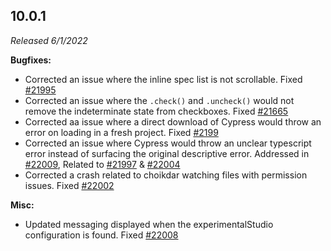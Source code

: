 ## 10.0.1

_Released 6/1/2022_

**Bugfixes:**

- Corrected an issue where the inline spec list is not scrollable. Fixed
  [#21995](https://github.com/cypress-io/cypress/issues/21995)
- Corrected an issue where the `.check()` and `.uncheck()` would not remove the
  indeterminate state from checkboxes. Fixed
  [#21665](https://github.com/cypress-io/cypress/pull/21665)
- Corrected aa issue where a direct download of Cypress would throw an error on
  loading in a fresh project. Fixed
  [#2199](https://github.com/cypress-io/cypress/issues/21999)
- Corrected an issue where Cypress would throw an unclear typescript error
  instead of surfacing the original descriptive error. Addressed in
  [#22009](https://github.com/cypress-io/cypress/pull/22009), Related to
  [#21997](https://github.com/cypress-io/cypress/issues/21997) &
  [#22004](https://github.com/cypress-io/cypress/issues/22004)
- Corrected a crash related to choikdar watching files with permission issues.
  Fixed [#22002](https://github.com/cypress-io/cypress/issues/22002)

**Misc:**

- Updated messaging displayed when the experimentalStudio configuration is
  found. Fixed [#22008](https://github.com/cypress-io/cypress/issues/22008)
